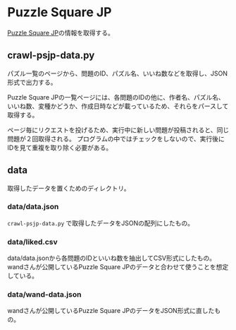 # Puzzle Square JP
[Puzzle Square JP](https://puzsq.jp/main/index.php)の情報を取得する。

## crawl-psjp-data.py
パズル一覧のページから、問題のID、パズル名、いいね数などを取得し、JSON形式で出力する。

Puzzle Square JPの一覧ページには、各問題のIDの他に、作者名、パズル名、いいね数、変種かどうか、作成日時などが載っているため、それらをパースして取得する。

ページ毎にリクエストを投げるため、実行中に新しい問題が投稿されると、同じ問題が２回取得される。
プログラムの中ではチェックをしないので、実行後にIDを見て重複を取り除く必要がある。


## data
取得したデータを置くためのディレクトリ。

### data/data.json
`crawl-psjp-data.py` で取得したデータをJSONの配列にしたもの。


### data/liked.csv
data/data.jsonから各問題のIDといいね数を抽出してCSV形式にしたもの。
wandさんが公開しているPuzzle Square JPのデータと合わせて使うことを想定している。


### data/wand-data.json
wandさんが公開しているPuzzle Square JPのデータをJSON形式に直したもの。

